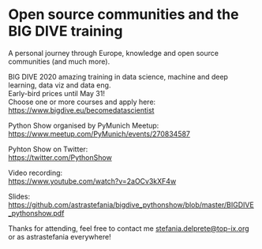 # Open source communities and the BIG DIVE training

A personal journey through Europe, knowledge and open source communities (and much more).  

BIG DIVE 2020 amazing training in data science, machine and deep learning, data viz and data eng.  
Early-bird prices until May 31!  
Choose one or more courses and apply here:  
https://www.bigdive.eu/becomedatascientist  

Python Show organised by PyMunich Meetup:   
https://www.meetup.com/PyMunich/events/270834587  

Pyhton Show on Twitter:  
https://twitter.com/PythonShow

Video recording:  
https://www.youtube.com/watch?v=2aOCv3kXF4w

Slides:
https://github.com/astrastefania/bigdive_pythonshow/blob/master/BIGDIVE_pythonshow.pdf

Thanks for attending, feel free to contact me stefania.delprete@top-ix.org  
or as astrastefania everywhere!
